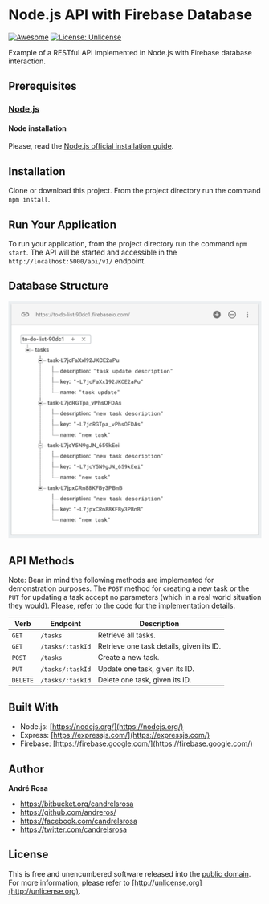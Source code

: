 # Node.js API with Firebase Database

[![Awesome](https://cdn.rawgit.com/sindresorhus/awesome/d7305f38d29fed78fa85652e3a63e154dd8e8829/media/badge.svg)](https://github.com/andreros/)
[![License: Unlicense](https://img.shields.io/badge/license-Unlicense-blue.svg)](http://unlicense.org/)

Example of a RESTful API implemented in Node.js with Firebase database interaction.


## Prerequisites

### [Node.js](https://nodejs.org/en/download/)

#### Node installation

Please, read the [Node.js official installation guide](https://github.com/nodejs/node/wiki/Installation).


## Installation

Clone or download this project. From the project directory run the command `npm install`.


## Run Your Application

To run your application, from the project directory run the command `npm start`. The API will
be started and accessible in the `http://localhost:5000/api/v1/` endpoint.


## Database Structure

<p align="center">
    <img src="https://raw.githubusercontent.com/andreros/playground/master/node-firebase-api/img/database-structure.png" width="600">
</p>


## API Methods

Note: Bear in mind the following methods are implemented for demonstration purposes. The `POST` method for creating a new task or the `PUT`
for updating a task accept no parameters (which in a real world situation they would). Please, refer to the code for the implementation
details.

| Verb | Endpoint | Description |
| --- | --- | --- |
| `GET` | `/tasks` | Retrieve all tasks. | 
| `GET` | `/tasks/:taskId` | Retrieve one task details, given its ID. | 
| `POST` | `/tasks` | Create a new task. | 
| `PUT` | `/tasks/:taskId` | Update one task, given its ID. | 
| `DELETE` | `/tasks/:taskId` | Delete one task, given its ID. | 


## Built With

*  Node.js: [https://nodejs.org/](https://nodejs.org/)
*  Express: [https://expressjs.com/](https://expressjs.com/)
*  Firebase: [https://firebase.google.com/](https://firebase.google.com/)


## Author

**André Rosa**

* <https://bitbucket.org/candrelsrosa>
* <https://github.com/andreros/>
* <https://facebook.com/candrelsrosa>
* <https://twitter.com/candrelsrosa>


## License

This is free and unencumbered software released into the [public domain](UNLICENSE.txt). For more information,
please refer to [http://unlicense.org](http://unlicense.org).

